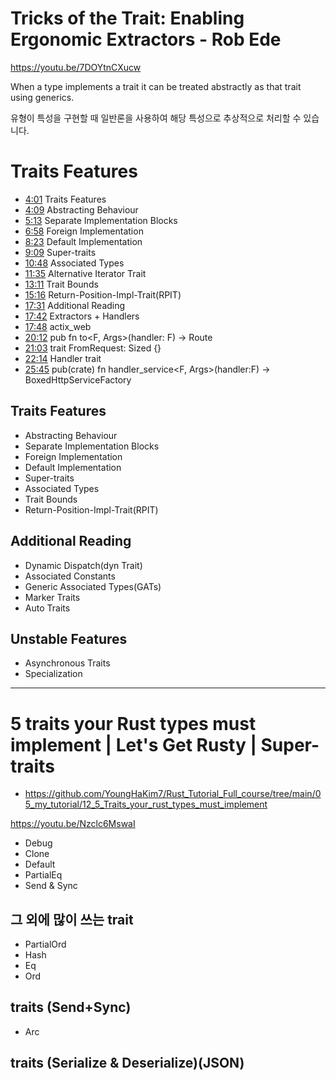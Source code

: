 # Tricks of the Trait: Enabling Ergonomic Extractors - Rob Ede

https://youtu.be/7DOYtnCXucw


When a type implements a trait it can be treated abstractly as that trait using generics.

유형이 특성을 구현할 때 일반론을 사용하여 해당 특성으로 추상적으로 처리할 수 있습니다.

# Traits Features

  - <a href="https://www.youtube.com/watch?v=7DOYtnCXucw&t=241s">4:01</a> Traits Features
  - <a href="https://www.youtube.com/watch?v=7DOYtnCXucw&t=249s">4:09</a> Abstracting Behaviour
  - <a href="https://www.youtube.com/watch?v=7DOYtnCXucw&t=313s">5:13</a> Separate Implementation Blocks
  - <a href="https://www.youtube.com/watch?v=7DOYtnCXucw&t=418s">6:58</a> Foreign Implementation 
  - <a href="https://www.youtube.com/watch?v=7DOYtnCXucw&t=503s">8:23</a> Default Implementation 
  - <a href="https://www.youtube.com/watch?v=7DOYtnCXucw&t=549s">9:09</a> Super-traits
  - <a href="https://www.youtube.com/watch?v=7DOYtnCXucw&t=648s">10:48</a> Associated Types
  - <a href="https://www.youtube.com/watch?v=7DOYtnCXucw&t=695s">11:35</a> Alternative Iterator Trait
  - <a href="https://www.youtube.com/watch?v=7DOYtnCXucw&t=791s">13:11</a> Trait Bounds
  - <a href="https://www.youtube.com/watch?v=7DOYtnCXucw&t=916s">15:16</a> Return-Position-Impl-Trait(RPIT)
  - <a href="https://www.youtube.com/watch?v=7DOYtnCXucw&t=1051s">17:31</a> Additional Reading
  - <a href="https://www.youtube.com/watch?v=7DOYtnCXucw&t=1062">17:42</a> Extractors + Handlers
  - <a href="https://www.youtube.com/watch?v=7DOYtnCXucw&t=1068s">17:48</a> actix_web
  - <a href="https://www.youtube.com/watch?v=7DOYtnCXucw&t=1212s">20:12</a> pub fn to<F, Args>(handler: F) -> Route 
  - <a href="https://www.youtube.com/watch?v=7DOYtnCXucw&t=1263s">21:03</a> trait FromRequest: Sized {}
  - <a href="https://www.youtube.com/watch?v=7DOYtnCXucw&t=1334s">22:14</a> Handler trait
  - <a href="https://www.youtube.com/watch?v=7DOYtnCXucw&t=1545s">25:45</a> pub(crate) fn handler_service<F, Args>(handler:F) -> BoxedHttpServiceFactory

## Traits Features

- Abstracting Behaviour
- Separate Implementation Blocks
- Foreign Implementation 
- Default Implementation 
- Super-traits
- Associated Types
- Trait Bounds
- Return-Position-Impl-Trait(RPIT)

## Additional Reading 

  - Dynamic Dispatch(dyn Trait)
  - Associated Constants
  - Generic Associated Types(GATs)
  - Marker Traits
  - Auto Traits
 
## Unstable Features

  - Asynchronous Traits
  - Specialization

<hr>

# 5 traits your Rust types must implement | Let's Get Rusty | Super-traits

- https://github.com/YoungHaKim7/Rust_Tutorial_Full_course/tree/main/05_my_tutorial/12_5_Traits_your_rust_types_must_implement

https://youtu.be/Nzclc6MswaI

- Debug
- Clone
- Default
- PartialEq
- Send & Sync

## 그 외에 많이 쓰는 trait

- PartialOrd
- Hash
- Eq
- Ord

## traits (Send+Sync)

- Arc

## traits (Serialize & Deserialize)(JSON)
